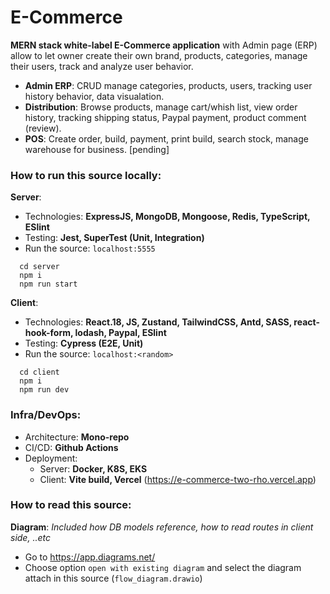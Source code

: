 # E-Commerce
**MERN stack white-label E-Commerce application** with Admin page (ERP) allow to let owner create their own brand, products, categories, manage their users, track and analyze user behavior.

- **Admin ERP**: CRUD manage categories, products, users, tracking user history behavior, data visualation.
- **Distribution**: Browse products, manage cart/whish list, view order history, tracking shipping status, Paypal payment, product comment (review).
- **POS**: Create order, build, payment, print build, search stock, manage warehouse for business. [pending]

### How to run this source locally:

**Server**: 
 - Technologies: **ExpressJS, MongoDB, Mongoose, Redis, TypeScript, ESlint**
 - Testing: **Jest, SuperTest (Unit, Integration)**
 - Run the source: `localhost:5555` 
```
  cd server
  npm i
  npm run start
```

**Client**:
 - Technologies: **React.18, JS, Zustand, TailwindCSS, Antd, SASS, react-hook-form, lodash, Paypal, ESlint**
 - Testing: **Cypress (E2E, Unit)**
 - Run the source: `localhost:<random>` 
```
  cd client
  npm i
  npm run dev
```

### Infra/DevOps:
 - Architecture: **Mono-repo**
 - CI/CD: **Github Actions**
 - Deployment:
   + Server: **Docker, K8S, EKS**
   + Client: **Vite build, Vercel** (https://e-commerce-two-rho.vercel.app) 

### How to read this source:
**Diagram**: _Included how DB models reference, how to read routes in client side, ..etc_
 - Go to https://app.diagrams.net/
 - Choose option `open with existing diagram` and select the diagram attach in this source (`flow_diagram.drawio`)
